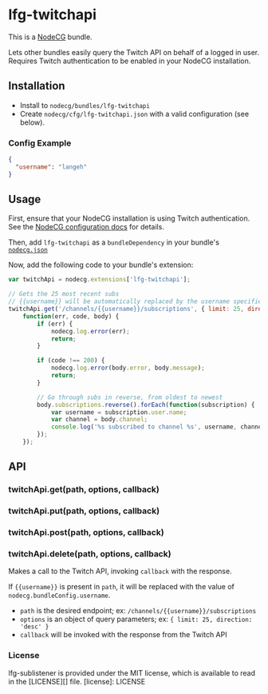 # lfg-twitchapi
This is a [NodeCG](http://github.com/nodecg/nodecg) bundle.

Lets other bundles easily query the Twitch API on behalf of a logged in user.
Requires Twitch authentication to be enabled in your NodeCG installation.

## Installation
- Install to `nodecg/bundles/lfg-twitchapi`
- Create `nodecg/cfg/lfg-twitchapi.json` with a valid configuration (see below).

### Config Example
```json
{
  "username": "langeh"
}
```

## Usage
First, ensure that your NodeCG installation is using Twitch authentication. See the [NodeCG configuration docs](http://nodecg.com/starter/configuration.html) for details.

Then, add `lfg-twitchapi` as a `bundleDependency` in your bundle's [`nodecg.json`](http://nodecg.com/guide/nodecg.json.html)

Now, add the following code to your bundle's extension:
```javascript
var twitchApi = nodecg.extensions['lfg-twitchapi'];

// Gets the 25 most recent subs
// {{username}} will be automatically replaced by the username specified in lfg-twitchapi.json
twitchApi.get('/channels/{{username}}/subscriptions', { limit: 25, direction: 'desc' },
    function(err, code, body) {
        if (err) {
            nodecg.log.error(err);
            return;
        }

        if (code !== 200) {
            nodecg.log.error(body.error, body.message);
            return;
        }

        // Go through subs in reverse, from oldest to newest
        body.subscriptions.reverse().forEach(function(subscription) {
            var username = subscription.user.name;
            var channel = body.channel;
            console.log('%s subscribed to channel %s', username, channel);
        });
    });
```

## API
### twitchApi.get(path, options, callback)
### twitchApi.put(path, options, callback)
### twitchApi.post(path, options, callback)
### twitchApi.delete(path, options, callback)
Makes a call to the Twitch API, invoking `callback` with the response.

If `{{username}}` is present in `path`, it will be replaced with the value of `nodecg.bundleConfig.username`.

* `path` is the desired endpoint; ex: `/channels/{{username}}/subscriptions`
* `options` is an object of query parameters; ex: `{ limit: 25, direction: 'desc' }`
* `callback` will be invoked with the response from the Twitch API

### License
lfg-sublistener is provided under the MIT license, which is available to read in the [LICENSE][] file.
[license]: LICENSE
